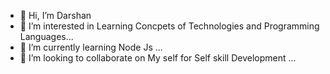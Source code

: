 - 👋 Hi, I’m Darshan
- 👀 I’m interested in Learning Concpets of Technologies and Programming Languages...
- 🌱 I’m currently learning Node Js ...
- 💞️ I’m looking to collaborate on My self for Self skill Development ...

<!---
babayaga5051/babayaga5051 is a ✨ special ✨ repository because its `README.md` (this file) appears on your GitHub profile.
You can click the Preview link to take a look at your changes.
--->
